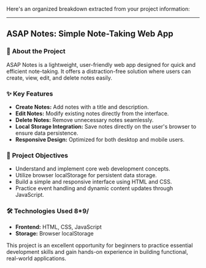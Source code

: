 Here's an organized breakdown extracted from your project information:  

---

## **ASAP Notes: Simple Note-Taking Web App**  

### 📖 **About the Project**  
ASAP Notes is a lightweight, user-friendly web app designed for quick and efficient note-taking. It offers a distraction-free solution where users can create, view, edit, and delete notes easily.  

### ✨ **Key Features**  
- **Create Notes:** Add notes with a title and description.  
- **Edit Notes:** Modify existing notes directly from the interface.  
- **Delete Notes:** Remove unnecessary notes seamlessly.  
- **Local Storage Integration:** Save notes directly on the user's browser to ensure data persistence.  
- **Responsive Design:** Optimized for both desktop and mobile users.  

### 🎯 **Project Objectives**  
- Understand and implement core web development concepts.  
- Utilize browser localStorage for persistent data storage.  
- Build a simple and responsive interface using HTML and CSS.  
- Practice event handling and dynamic content updates through JavaScript.  

### 🛠️ **Technologies Used**  8*9/
- **Frontend:** HTML, CSS, JavaScript  
- **Storage:** Browser localStorage  

This project is an excellent opportunity for beginners to practice essential development skills and gain hands-on experience in building functional, real-world applications.
